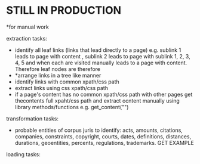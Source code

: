 # **STILL IN PRODUCTION**

*for manual work

extraction tasks:
- identify all leaf links (links that lead directly to a page)
e.g. sublink 1 leads to page <X1> with content <Y1>, sublink 2 leads to page <X2> with sublink 1, 2, 3, 4, 5 and when each are visited manually leads to a page with content. Therefore leaf nodes are therefore
- *arrange links in a tree like manner
- identify links with common xpath/css path
- extract links using css xpath/css path
- if a page's content has no common xpath/css path with other pages get thecontents full xpaht/css path and extract ocntent manually using library methods/functions e.g. get_content("<xpath string>")

transformation tasks:
- probable entities of corpus juris to identify: acts, amounts, citations, companies, constraints, copyright, courts, dates, definitions, distances, durations, geoentities, percents, regulations, trademarks. GET EXAMPLE 

loading tasks: